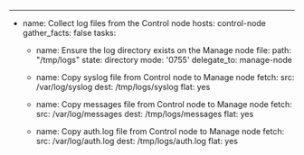 ---
- name: Collect log files from the Control node
  hosts: control-node
  gather_facts: false
  tasks:
    - name: Ensure the log directory exists on the Manage node
      file:
        path: "/tmp/logs"
        state: directory
        mode: '0755'
      delegate_to: manage-node

    - name: Copy syslog file from Control node to Manage node
      fetch:
        src: /var/log/syslog
        dest: /tmp/logs/syslog
        flat: yes

    - name: Copy messages file from Control node to Manage node
      fetch:
        src: /var/log/messages
        dest: /tmp/logs/messages
        flat: yes

    - name: Copy auth.log file from Control node to Manage node
      fetch:
        src: /var/log/auth.log
        dest: /tmp/logs/auth.log
        flat: yes
